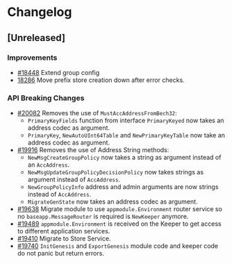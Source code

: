<!--
Guiding Principles:
Changelogs are for humans, not machines.
There should be an entry for every single version.
The same types of changes should be grouped.
Versions and sections should be linkable.
The latest version comes first.
The release date of each version is displayed.
Mention whether you follow Semantic Versioning.
Usage:
Change log entries are to be added to the Unreleased section under the
appropriate stanza (see below). Each entry should ideally include a tag and
the Github issue reference in the following format:
* (<tag>) [#<issue-number>] Changelog message.
Types of changes (Stanzas):
"Features" for new features.
"Improvements" for changes in existing functionality.
"Deprecated" for soon-to-be removed features.
"Bug Fixes" for any bug fixes.
"API Breaking" for breaking exported APIs used by developers building on SDK.
Ref: https://keepachangelog.com/en/1.0.0/
-->

# Changelog

## [Unreleased]

### Improvements

* [#18448](https://github.com/T-ragon/cosmos-sdk/v3/pull/18448) Extend group config
* [18286](https://github.com/T-ragon/cosmos-sdk/v3/pull/18286) Move prefix store creation down after error checks.

### API Breaking Changes

* [#20082](https://github.com/T-ragon/cosmos-sdk/v3/pull/20082) Removes the use of `MustAccAddressFromBech32`:
    * `PrimaryKeyFields` function from interface `PrimaryKeyed` now takes an address codec as argument.
    * `PrimaryKey`, `NewAutoUInt64Table` and `NewPrimaryKeyTable` now take an address codec as argument.
* [#19916](https://github.com/T-ragon/cosmos-sdk/v3/pull/19916) Removes the use of Address String methods:
    * `NewMsgCreateGroupPolicy` now takes a string as argument instead of an `AccAddress`.
    * `NewMsgUpdateGroupPolicyDecisionPolicy` now takes strings as argument instead of `AccAddress`.
    * `NewGroupPolicyInfo` address and admin arguments are now strings instead of `AccAddress`.
    * `MigrateGenState` now takes an address codec as argument.
* [#19638](https://github.com/T-ragon/cosmos-sdk/v3/pull/19638) Migrate module to use `appmodule.Environment` router service so no `baseapp.MessageRouter` is required is `NewKeeper` anymore.
* [#19489](https://github.com/T-ragon/cosmos-sdk/v3/pull/19489) `appmodule.Environment` is received on the Keeper to get access to different application services.
* [#19410](https://github.com/T-ragon/cosmos-sdk/v3/pull/19410) Migrate to Store Service.
* [#19740](https://github.com/T-ragon/cosmos-sdk/v3/pull/19740) `InitGenesis` and `ExportGenesis` module code and keeper code do not panic but return errors.
